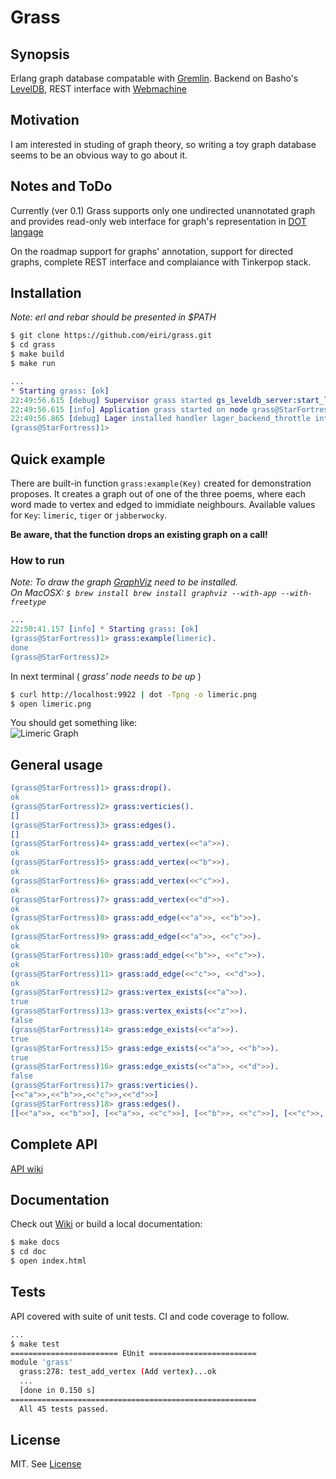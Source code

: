 Grass
======

## Synopsis

Erlang graph database compatable with [Gremlin](https://github.com/tinkerpop/gremlin/wiki). Backend on Basho's [LevelDB](https://github.com/basho/leveldb), REST interface with [Webmachine](https://github.com/basho/webmachine/wiki)

## Motivation

I am interested in studing of graph theory, so writing a toy graph database seems to be an obvious way to go about it.

## Notes and ToDo

Currently (ver 0.1) Grass supports only one undirected unannotated graph and provides read-only web interface for graph's representation in [DOT langage](http://www.graphviz.org/content/dot-language)

On the roadmap support for graphs' annotation, support for directed graphs, complete REST interface and complaiance with Tinkerpop stack.

## Installation

_Note: erl and rebar should be presented in $PATH_

```bash
$ git clone https://github.com/eiri/grass.git
$ cd grass
$ make build
$ make run
```

```erlang
...
* Starting grass: [ok]
22:49:56.615 [debug] Supervisor grass started gs_leveldb_server:start_link([]) at pid <0.103.0>
22:49:56.615 [info] Application grass started on node grass@StarFortress
22:49:56.865 [debug] Lager installed handler lager_backend_throttle into lager_event
(grass@StarFortress)1>
```

## Quick example

There are built-in function `grass:example(Key)` created for demonstration proposes. It creates a graph out of one of the three poems, where each word made to vertex and edged to immidiate neighbours. Available values for `Key`: `limeric`, `tiger` or `jabberwocky`.

**Be aware, that the function drops an existing graph on a call!**

### How to run

_Note: To draw the graph [GraphViz](http://www.graphviz.org/Documentation.php) need to be installed._<br />
_On MacOSX: `$ brew install brew install graphviz --with-app --with-freetype`_

```erlang
...
22:50:41.157 [info] * Starting grass: [ok]
(grass@StarFortress)1> grass:example(limeric).
done
(grass@StarFortress)2>
```

In next terminal ( _grass' node needs to be up_ )

```bash
$ curl http://localhost:9922 | dot -Tpng -o limeric.png
$ open limeric.png
```

You should get something like:<br />
![Limeric Graph](https://github.com/eiri/grass/blob/priv/limeric.png")

## General usage

```erlang
(grass@StarFortress)1> grass:drop().
ok
(grass@StarFortress)2> grass:verticies().
[]
(grass@StarFortress)3> grass:edges().
[]
(grass@StarFortress)4> grass:add_vertex(<<"a">>).
ok
(grass@StarFortress)5> grass:add_vertex(<<"b">>).
ok
(grass@StarFortress)6> grass:add_vertex(<<"c">>).
ok
(grass@StarFortress)7> grass:add_vertex(<<"d">>).
ok
(grass@StarFortress)8> grass:add_edge(<<"a">>, <<"b">>).
ok
(grass@StarFortress)9> grass:add_edge(<<"a">>, <<"c">>).
ok
(grass@StarFortress)10> grass:add_edge(<<"b">>, <<"c">>).
ok
(grass@StarFortress)11> grass:add_edge(<<"c">>, <<"d">>).
ok
(grass@StarFortress)12> grass:vertex_exists(<<"a">>).
true
(grass@StarFortress)13> grass:vertex_exists(<<"z">>).
false
(grass@StarFortress)14> grass:edge_exists(<<"a">>).
true
(grass@StarFortress)15> grass:edge_exists(<<"a">>, <<"b">>).
true
(grass@StarFortress)16> grass:edge_exists(<<"a">>, <<"d">>).
false
(grass@StarFortress)17> grass:verticies().
[<<"a">>,<<"b">>,<<"c">>,<<"d">>]
(grass@StarFortress)18> grass:edges().
[[<<"a">>, <<"b">>], [<<"a">>, <<"c">>], [<<"b">>, <<"c">>], [<<"c">>, <<"d">>]]
```

## Complete API

[API wiki](https://github.com/eiri/grass/wiki/API)

## Documentation

Check out [Wiki](https://github.com/eiri/grass/wiki) or build a local documentation:

```bash
$ make docs
$ cd doc
$ open index.html
```

## Tests

API covered with suite of unit tests. CI and code coverage to follow.

```bash
...
$ make test
======================== EUnit ========================
module 'grass'
  grass:278: test_add_vertex (Add vertex)...ok
  ...
  [done in 0.150 s]
=======================================================
  All 45 tests passed.
```

## License

MIT. See [License](https://github.com/eiri/grass/blob/master/License "MIT License")